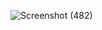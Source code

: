 ![Screenshot (482)](https://github.com/ahmedgamal23/Netflix-Data-Analysis-and-Visualization-project/assets/99516536/901fec3e-2554-4bf2-be15-3c474630b06c)
